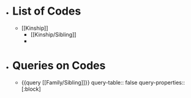 - # List of Codes
	- [[Kinship]]
		- [[Kinship/Sibling]]
		-
- # Queries on Codes
	- {{query [[Family/Sibling]]}}
	  query-table:: false
	  query-properties:: [:block]
